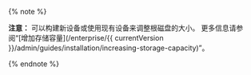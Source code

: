 {% note %}

**注意：** 可以构建新设备或使用现有设备来调整根磁盘的大小。 更多信息请参阅“[增加存储容量](/enterprise/{{ currentVersion }}/admin/guides/installation/increasing-storage-capacity)”。

{% endnote %}
